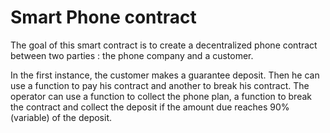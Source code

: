 
# Smart Phone contract #

The goal of this smart contract is to create a decentralized phone contract between two parties : the phone company and a customer.

In the first instance, the customer makes a guarantee deposit.
Then he can use a function to pay his contract and another to break his contract.
The operator can use a function to collect the phone plan, a function to break the contract and collect the deposit if the amount due reaches 90% (variable) of the deposit.
